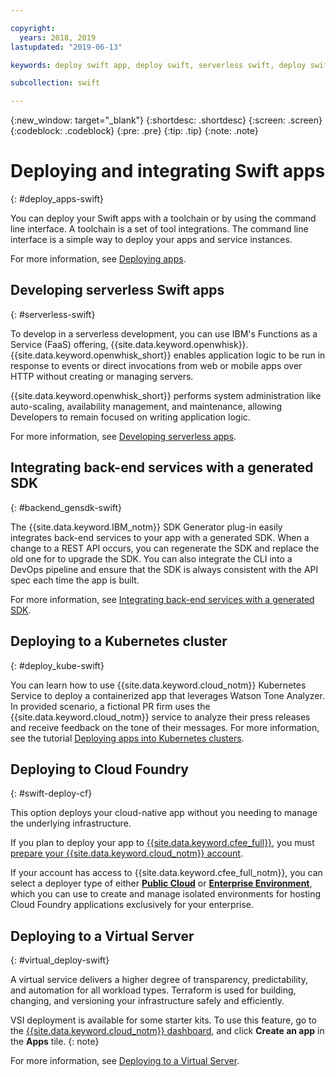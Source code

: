 ```yaml
---

copyright:
  years: 2018, 2019
lastupdated: "2019-06-13"

keywords: deploy swift app, deploy swift, serverless swift, deploy swift cloud foundry, swift kubernetes, swift virtual server

subcollection: swift

---
```


{:new_window: target="_blank"}
{:shortdesc: .shortdesc}
{:screen: .screen}
{:codeblock: .codeblock}
{:pre: .pre}
{:tip: .tip}
{:note: .note}

# Deploying and integrating Swift apps
{: #deploy_apps-swift}

You can deploy your Swift apps with a toolchain or by using the command line interface. A toolchain is a set of tool integrations. The command line interface is a simple way to deploy your apps and service instances.

For more information, see [Deploying apps](/docs/apps?topic=creating-apps-create-deploy-app-cli#create-deploy-app-cli).

## Developing serverless Swift apps
{: #serverless-swift}

To develop in a serverless development, you can use IBM's Functions as a Service (FaaS) offering, {{site.data.keyword.openwhisk}}. {{site.data.keyword.openwhisk_short}} enables application logic to be run in response to events or direct invocations from web or mobile apps over HTTP without creating or managing servers.

{{site.data.keyword.openwhisk_short}} performs system administration like auto-scaling, availability management, and maintenance, allowing Developers to remain focused on writing application logic.

For more information, see [Developing serverless apps](/docs/apps/deploying?topic=creating-apps-serverless#serverless).

## Integrating back-end services with a generated SDK
{: #backend_gensdk-swift}

The {{site.data.keyword.IBM_notm}} SDK Generator plug-in easily integrates back-end services to your app with a generated SDK. When a change to a REST API occurs, you can regenerate the SDK and replace the old one for to upgrade the SDK. You can also integrate the CLI into a DevOps pipeline and ensure that the SDK is always consistent with the API spec each time the app is built.

For more information, see [Integrating back-end services with a generated SDK](/docs/swift/backend?topic=swift-sdkgen-cli#sdkgen-cli).

## Deploying to a Kubernetes cluster
{: #deploy_kube-swift}

You can learn how to use {{site.data.keyword.cloud_notm}} Kubernetes Service to deploy a containerized app that leverages Watson Tone Analyzer. In provided scenario, a fictional PR firm uses the {{site.data.keyword.cloud_notm}} service to analyze their press releases and receive feedback on the tone of their messages. For more information, see the tutorial [Deploying apps into Kubernetes clusters](/docs/containers?topic=containers-cs_apps_tutorial).

## Deploying to Cloud Foundry
{: #swift-deploy-cf}

This option deploys your cloud-native app without you needing to manage the underlying infrastructure.

If you plan to deploy your app to [{{site.data.keyword.cfee_full}}](/docs/cloud-foundry?topic=cloud-foundry-about), you must [prepare your {{site.data.keyword.cloud_notm}} account](/docs/cloud-foundry?topic=cloud-foundry-prepare).

If your account has access to {{site.data.keyword.cfee_full_notm}}, you can select a deployer type of either **[Public Cloud](/docs/cloud-foundry-public?topic=cloud-foundry-public-about-cf)** or **[Enterprise Environment](/docs/cloud-foundry-public?topic=cloud-foundry-public-cfee)**, which you can use to create and manage isolated environments for hosting Cloud Foundry applications exclusively for your enterprise.

## Deploying to a Virtual Server
{: #virtual_deploy-swift}

A virtual service delivers a higher degree of transparency, predictability, and automation for all workload types. Terraform is used for building, changing, and versioning your infrastructure safely and efficiently.

  VSI deployment is available for some starter kits. To use this feature, go to the [{{site.data.keyword.cloud_notm}} dashboard](https://{DomainName}), and click **Create an app** in the **Apps** tile.
  {: note}

For more information, see [Deploying to a Virtual Server](/docs/vsi?topic=virtual-servers-deploying-to-a-virtual-server).